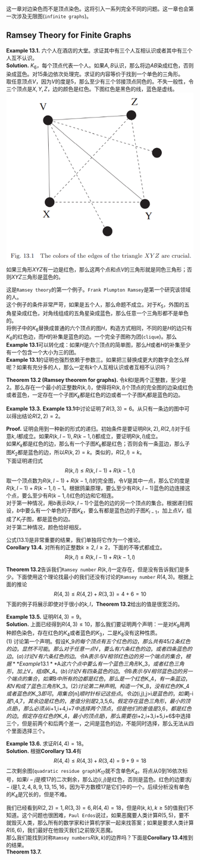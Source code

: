 这一章对边染色而不是顶点染色。这将引入一系列完全不同的问题。这一章也会第一次涉及无限图(`infinite graphs`)。

## Ramsey Theory for Finite Graphs
**Example 13.1.** 六个人在酒店的大堂。求证其中有三个人互相认识或者其中有三个人互不认识。  
**Solution.** $K_6$，每个顶点代表一个人。如果$A,B$认识，那么将边$AB$染成红色，否则染成蓝色。对15条边依次处理完。求证的内容等价于找到一个单色的三角形。  
取任意顶点$V$，因为$V$的度是5，那么至少有三个邻接顶点同色的。不失一般性，令三个顶点是$X,Y,Z$，边的颜色是红色。下图红色是黑色的线，蓝色是虚线。  
![](1301.png)  
如果三角形$XYZ$有一边是红色，那么这两个点和点$V$的三角形就是同色三角形；否则$XYZ$三角形是蓝色的。

这是`Ramsey theory`的第一个例子。`Frank Plumpton Ramsey`是第一个研究该领域的人。  
这个例子的条件非常严苛，如果是五个人，那么命题不成立。对于$K_5$，外围的五角星染成红色，对角线组成的五角星染成蓝色，那么任意一个三角形都不是单色的。  
将例子中的$K_6$替换成普通的六个顶点的图$H$，构造方式相同，不同的是$H$的边只有$K_6$的红色边，而$H$的补集是蓝色的边。一个完全子图称为团(`clique`)。那么**Example 13.1**可以转化成：如果$H$是六个顶点的简单图，那么$H$或者$H$的补集至少有一个包含一个大小为三的团。  
**Example 13.1**的证明也强烈依赖于参数三。如果把三替换成更大的数字会怎么样呢？如果有充分多的人，那么一定有$k$个人互相认识或者互相不认识吗？

**Theorem 13.2 (Ramsey theorem for graphs).** 令$k$和$l$是两个正整数，至少是2。那么存在一个最小的正整数$R(k,l)$，使得将$R(k,l)$个顶点的完全图的边染成红色或者蓝色，一定存在一个子图$K_k$都是红色的边或者一个子图$K_l$都是蓝色的边。

**Example 13.3.** **Example 13.1**中讨论证明了$R(3,3)=6$。从只有一条边的图中可以得出结论$R(2,2)=2$。

**Proof.** 证明会用到一种新的形式的递归。初始条件是要证明$R(k,2),R(2,l)$对于任意$k,l$都成立。如果$R(k,l-1),R(k-1,l)$都成立，要证明$R(k,l)$成立。  
如果$K_k$都是红色的边，那么有一个子图$K_k$都是红色；否则会有一条蓝边，那么子图$K_2$都是蓝色的边，所以$R(k,2)=k$。类似的，$R(2,l)=k$。  
下面证明递归式
$$R(k,l)\leq R(k,l-1)+R(k-1,l)\tag{13.1}$$
取一个顶点数为$R(k,l-1)+R(k-1,l)$的完全图，令$V$是其中一点，那么它的度是$R(k,l-1)+R(k-1,l)-1$。根据鸽巢原理，要么至少有$R(k,l-1)$蓝色的边连接这个点，要么至少有$R(k-1,l)$红色的边和它相连。  
对于第一种情况，用$b$表示$R(k,l-1)$个蓝色的边的另一个顶点的集合。根据递归假设，$b$中要么有一个单色的子图$K_k$，要么有都是蓝色边的子图$K_{l-1}$，加上点$V$，组成了$K_l$子图，都是蓝色的边。  
对于第二种情况，颜色恰好相反。

公式$(13.1)$是非常重要的结果，我们单独将它作为一个推论。  
**Corollary 13.4.** 对所有的正整数$k\geq 2,l\geq 2$，下面的不等式都成立。
$$R(k,l)\leq R(k,l-1)+R(k-1,l)\tag{13.1}$$

**Theorem 13.2**告诉我们`Ramsey number` $R(k,l)$一定存在，但是没有告诉我们是多少。下面使用这个理论找最小的我们还没有讨论的`Ramsey number` $R(4,3)$。根据上面的推论
$$R(4,3)\leq R(4,2)+R(3,3)=4+6=10$$
下面的例子将展示即使对于很小的$k,l$，**Theorem 13.2**给出的值是很宽泛的。

**Example 13.5.** 证明$R(4,3)=9$。  
**Solution.** 上面已经得到$R(4,3)\leq 10$，那么我们要证明两个声明：一是对$K_9$用两种颜色染色，存在红色的$K_4$或者蓝色的$K_3$，二是$K_8$没有这种性质。  
(1) 讨论第一个声明。假设K_9$的每个顶点有五个红色的边，那么共有$45/2$条红色的边，显然不可能。那么对于任意一点$V$，要么有六条红色的边，或者四条蓝色的边。  
(a) 讨论$V$有六条红色的边。令$A$表示与$V$相邻红色边的另一个端点的集合，根据**Example 13.1**$A$这六个点中要么有一个蓝色三角形$K_3$，或者红色三角形，加上$V$，组成$K_4$。  
(b) 讨论$V$有四条蓝色的边。令$B$表示与$V$相邻蓝色边的另一个端点的集合，如果$B$中所有的边都是红色，那么是一个红色$K_4$，有一条蓝边，和$V$构成了蓝色三角形$K_3$。  
(2) 讨论第二种声明。构造一个$K_8$，没有红色的$K_4$或者蓝色的$K_3$即可。用集合$[n]$顺时针标记这些点。令边$(i,j),j>i$是蓝色的，如果$j-i$是$1,4,7$，其余边是红色的，差值分别是$2,3,5,6$。假定存在蓝色三角形，最小的顶点是$i$，那么必须从$i+1,i+4,i+7$中选择两个顶点，但是他们的差值是$3,6$，都是红色的边。假定存在红色的$K_4$，最小的顶点是$i$，那么需要在$i+2,i+3,i+5,i+6$中选择三个，但是前两个和后两个差一，之间是蓝色的边，不能同时选择，那么无法从四个里面选择三个。

**Example 13.6.** 求证$R(4,4)=18$。  
**Solution.** 根据**Corollary 13.4**有
$$R(4,4)\leq R(4,3)+R(3,4)=9+9=18$$
二次剩余图(`quadratic residue graph`)$K_{17}$就不含单色$K_4$。将点从0到16依次标号，如果$i-j$是模17的二次剩余，那么边$(i,j)$是红色，否则是蓝色。红色的边要求$j-i$是$1,2,4,8,9,13,15,16$，因为平方数模17是它们中的一个。后续分析没有单色的$K_4$是冗长的，但是不难。

我们已经看到$R(2,2)=1,R(3,3)=6,R(4,4)=18$，但是$R(k,k),k\geq 5$的值我们不知道。这个问题也很困难，`Paul Erdos`说过，如果恶魔要人类计算$R(5,5)$，要不就毁灭人类，那么所有的数学家和计算机学家一起来找答案；如果是要求人类计算$R(6,6)$，我们最好在他毁灭我们之前毁灭恶魔。  
那么我们能找到对称`Ramsey numbers`$R(k,k)$的边界吗？下面是**Corollary 13.4**推到的结果。  
**Theorem 13.7.** 
